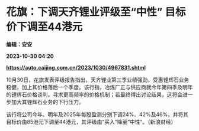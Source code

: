 # 花旗：下调天齐锂业评级至“中性” 目标价下调至44港元
**编辑：安安**

**2023-10-30 04:20**

**https://auto.caijing.com.cn/2023/1030/4967831.shtml**

10月30日，花旗发表评级报告指出，天齐锂业第三季业绩强劲，受惠锂辉石业务稳健，加上其价格落后一个季度。该行指，冶炼厂正与供应商就今年第四季及明年的锂辉石价格谈判，寻求更高频率的价格机制；若最终得出讨论结果，这将会进一步加大其锂辉石业务的下行压力。

该行将公司今年、明年及2025年每股盈测分别下调24%、42%及46%，并将其目标价由85港元下调至44港元，其评级由“买入”降至“中性”。（新浪财经）